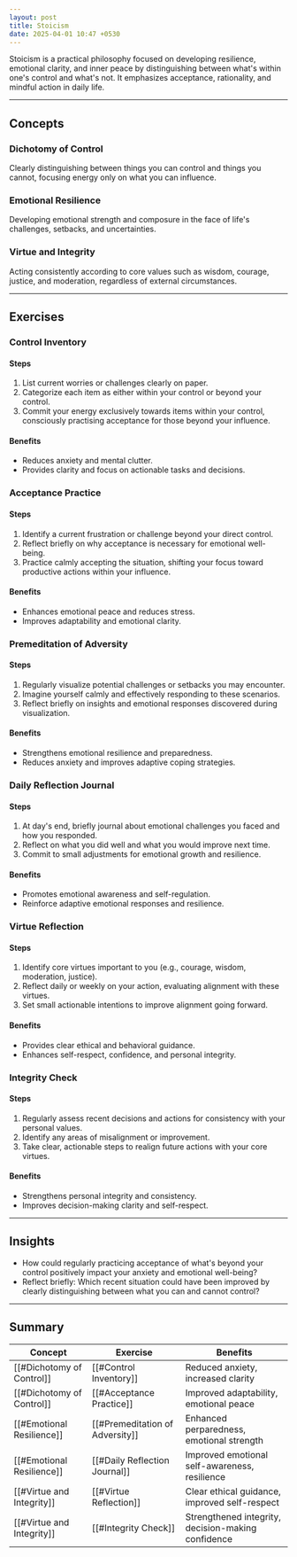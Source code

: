 ```yaml
---
layout: post
title: Stoicism
date: 2025-04-01 10:47 +0530
---
```


Stoicism is a practical philosophy focused on developing resilience, emotional clarity, and inner peace by distinguishing between what's within one's control and what's not. It emphasizes acceptance, rationality, and mindful action in daily life.

---

## Concepts

### Dichotomy of Control

Clearly distinguishing between things you can control and things you cannot, focusing energy only on what you can influence.

### Emotional Resilience

Developing emotional strength and composure in the face of life's challenges, setbacks, and uncertainties.

### Virtue and Integrity

Acting consistently according to core values such as wisdom, courage, justice, and moderation, regardless of external circumstances.

---

## Exercises

### Control Inventory

#### Steps

1. List current worries or challenges clearly on paper.
2. Categorize each item as either within your control or beyond your control.
3. Commit your energy exclusively towards items within your control, consciously practising acceptance for those beyond your influence.

#### Benefits

- Reduces anxiety and mental clutter.
- Provides clarity and focus on actionable tasks and decisions.

### Acceptance Practice

#### Steps

1. Identify a current frustration or challenge beyond your direct control.
2. Reflect briefly on why acceptance is necessary for emotional well-being.
3. Practice calmly accepting the situation, shifting your focus toward productive actions within your influence.

#### Benefits

- Enhances emotional peace and reduces stress.
- Improves adaptability and emotional clarity.

### Premeditation of Adversity

#### Steps

1. Regularly visualize potential challenges or setbacks you may encounter.
2. Imagine yourself calmly and effectively responding to these scenarios.
3. Reflect briefly on insights and emotional responses discovered during visualization.

#### Benefits

- Strengthens emotional resilience and preparedness.
- Reduces anxiety and improves adaptive coping strategies.

### Daily Reflection Journal

#### Steps

1. At day's end, briefly journal about emotional challenges you faced and how you responded.
2. Reflect on what you did well and what you would improve next time.
3. Commit to small adjustments for emotional growth and resilience.

#### Benefits

- Promotes emotional awareness and self-regulation.
- Reinforce adaptive emotional responses and resilience.

### Virtue Reflection

#### Steps

1. Identify core virtues important to you (e.g., courage, wisdom, moderation, justice).
2. Reflect daily or weekly on your action, evaluating alignment with these virtues.
3. Set small actionable intentions to improve alignment going forward.

#### Benefits

- Provides clear ethical and behavioral guidance.
- Enhances self-respect, confidence, and personal integrity.

### Integrity Check

#### Steps

1. Regularly assess recent decisions and actions for consistency with your personal values.
2. Identify any areas of misalignment or improvement.
3. Take clear, actionable steps to realign future actions with your core virtues.

#### Benefits

- Strengthens personal integrity and consistency.
- Improves decision-making clarity and self-respect.

---

## Insights

- How could regularly practicing acceptance of what's beyond your control positively impact your anxiety and emotional well-being?
- Reflect briefly: Which recent situation could have been improved by clearly distinguishing between what you can and cannot control?

---

## Summary

| Concept                   | Exercise                        | Benefits                                           |
| ------------------------- | ------------------------------- | -------------------------------------------------- |
| [[#Dichotomy of Control]] | [[#Control Inventory]]          | Reduced anxiety, increased clarity                 |
| [[#Dichotomy of Control]] | [[#Acceptance Practice]]        | Improved adaptability, emotional peace             |
| [[#Emotional Resilience]] | [[#Premeditation of Adversity]] | Enhanced perparedness, emotional strength          |
| [[#Emotional Resilience]] | [[#Daily Reflection Journal]]   | Improved emotional self-awareness, resilience      |
| [[#Virtue and Integrity]] | [[#Virtue Reflection]]          | Clear ethical guidance, improved self-respect      |
| [[#Virtue and Integrity]] | [[#Integrity Check]]            | Strengthened integrity, decision-making confidence |
